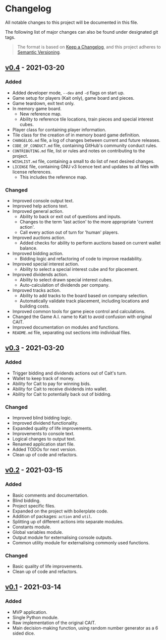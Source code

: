 # Changelog

All notable changes to this project will be documented in this file.

The following list of major changes can also be found under designated git tags.

>The format is based on [Keep a Changelog](https://keepachangelog.com/en/1.0.0/),
and this project adheres to [Semantic Versioning](https://semver.org/spec/v2.0.0.html).
<!--
## [version number] - YEAR-MONTH-DAY

### Sections
'Added' for new features.
'Changed' for changes in existing functionality.
'Deprecated' for soon-to-be removed features.
'Removed' for now removed features.
'Fixed' for any bug fixes.
'Security in case of vulnerabilities.

[version number]: Link
-->

[comment]: <> (## [Unreleased])

## [v0.4] - 2021-03-20

### Added

- Added developer mode, `--dev` and `-d` flags on start up.
- Game setup for players (Kait only), game board and pieces.
- Game teardown, exit text only.
- In memory game board.
  - New reference map.
  - Ability to reference tile locations, train pieces and special interest cubes.
- Player class for containing player information.
- Tile class for the creation of in memory board game definition.
- `CHANGELOG.md` file, a log of changes between current and future releases.
- `CODE_OF_CONDUCT.md` file, containing GitHub's community conduct rules. 
- `CONTRIBUTING.md` file, list or rules and notes on contributing to the project.
- `WISHLIST.md` file, containing a small to do list of next desired changes.
- `LICENSE` file, containing GNU v3 licence text and updates to all files with license references.
  - This includes the reference map.

### Changed

- Improved console output text.
- Improved help actions text.
- Improved general action.
  - Ability to back or exit out of questions and inputs.
  - Changes to the term 'last action' to the more appropriate 'current action'.
  - Call every action out of turn for 'human' players.
- Improved auctions action.
  - Added checks for ability to perform auctions based on current wallet balance.
- Improved bidding action.
  - Bidding logic and refactoring of code to improve readability.
- Improved special interest action.
  - Ability to select a special interest cube and for placement.
- Improved dividends action.
  - Ability to select drawn special interest cubes.
  - Auto-calculation of dividends per company.
- Improved tracks action.
  - Ability to add tracks to the board based on company selection.
  - Automatically validate track placement, including locations and building costs.
- Improved common tools for game piece control and calculations.
- Changed the Game A.I. name to Kait to avoid confusion with original CAIT.
- Improved documentation on modules and functions.
- `README.md` file, separating out sections into individual files.

## [v0.3] - 2021-03-20

### Added

- Trigger bidding and dividends actions out of Cait's turn.
- Wallet to keep track of money.
- Ability for Cait to pay for winning bids.
- Ability for Cait to receive dividends into wallet.
- Ability for Cait to potentially back out of bidding.
  
### Changed

- Improved blind bidding logic.
- Improved dividend functionality.
- Expanded quality of life improvements.
- Improvements to console text.
- Logical changes to output text.
- Renamed application start file.
- Added TODOs for next version.
- Clean up of code and refactors.

## [v0.2] - 2021-03-15

### Added

- Basic comments and documentation.
- Blind bidding.
- Project specific files.
- Expanded on the project with boilerplate code.
- Addition of packages: `action` and `util`.
- Splitting up of different actions into separate modules.
- Constants module.
- Global variables module.
- Output module for externalising console outputs.
- Common utility module for externalising commonly used functions.

### Changed

- Basic quality of life improvements.
- Clean up of code and refactors.

## [v0.1] - 2021-03-14

### Added

- MVP application.
- Single Python module.
- Raw implementation of the original CAIT.
- Main decision-making function, using random number generator as a 6 sided dice.

[unreleased]: https://github.com/IGM0937/AutoKait/compare/v0.4...dev
[v0.4]: https://github.com/IGM0937/AutoKait/compare/v0.3...v0.4
[v0.3]: https://github.com/IGM0937/AutoKait/compare/v0.2...v0.3
[v0.2]: https://github.com/IGM0937/AutoKait/compare/v0.1...v0.2
[v0.1]: https://github.com/IGM0937/AutoKait/releases/tag/v0.1